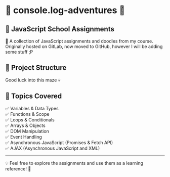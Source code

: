 # 🧩 console.log-adventures 🧩

## 🎯 JavaScript School Assignments

🚀 A collection of JavaScript assignments and doodles from my course. Originally hosted on GitLab, now moved to GitHub, however I will be adding some stuff ;P

## 📂 Project Structure
Good luck into this maze 💀

## 🔧 Topics Covered
✅ Variables & Data Types  
✅ Functions & Scope  
✅ Loops & Conditionals  
✅ Arrays & Objects  
✅ DOM Manipulation  
✅ Event Handling  
✅ Asynchronous JavaScript (Promises & Fetch API)  
✅ AJAX (Asynchronous JavaScript and XML)


---
💡 Feel free to explore the assignments and use them as a learning reference! 🚀
